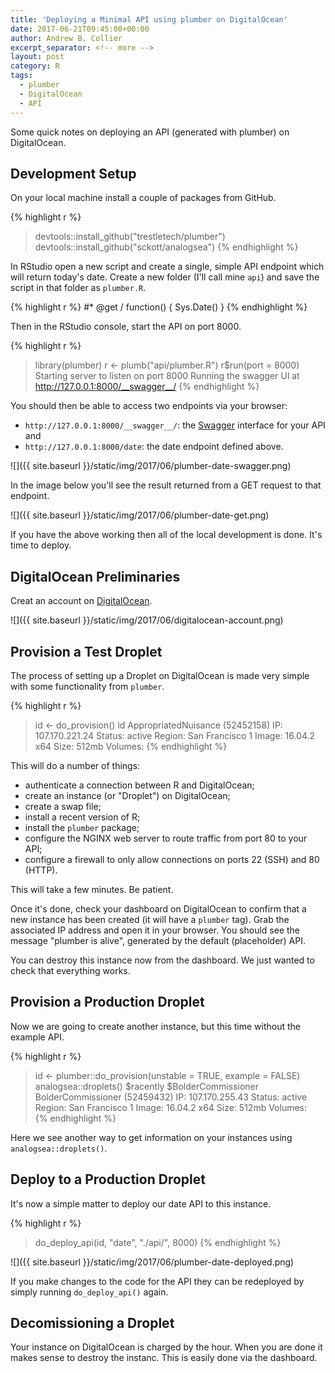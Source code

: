 ```yaml
---
title: 'Deploying a Minimal API using plumber on DigitalOcean'
date: 2017-06-21T09:45:00+00:00
author: Andrew B. Collier
excerpt_separator: <!-- more -->
layout: post
category: R
tags:
  - plumber
  - DigitalOcean
  - API
---
```


<!-- more -->

<!-- https://plumber.trestletech.com/docs/digitalocean/ -->

Some quick notes on deploying an API (generated with plumber) on DigitalOcean.

## Development Setup

On your local machine install a couple of packages from GitHub.

{% highlight r %}
> devtools::install_github("trestletech/plumber")
> devtools::install_github("sckott/analogsea")
{% endhighlight %}

In RStudio open a new script and create a single, simple API endpoint which will return today's date. Create a new folder (I'll call mine `api`) and save the script in that folder as `plumber.R`.

{% highlight r %}
#* @get /
function() {
  Sys.Date()
}
{% endhighlight %}

Then in the RStudio console, start the API on port 8000.

{% highlight r %}
> library(plumber)
> r <- plumb("api/plumber.R")
> r$run(port = 8000)
Starting server to listen on port 8000
Running the swagger UI at http://127.0.0.1:8000/__swagger__/
{% endhighlight %}

You should then be able to access two endpoints via your browser:

- `http://127.0.0.1:8000/__swagger__/`: the [Swagger](http://swagger.io/) interface for your API and
- `http://127.0.0.1:8000/date`: the date endpoint defined above.

![]({{ site.baseurl }}/static/img/2017/06/plumber-date-swagger.png)

In the image below you'll see the result returned from a GET request to that endpoint.

![]({{ site.baseurl }}/static/img/2017/06/plumber-date-get.png)

If you have the above working then all of the local development is done. It's time to deploy.

## DigitalOcean Preliminaries

Creat an account on [DigitalOcean](https://www.digitalocean.com/).

![]({{ site.baseurl }}/static/img/2017/06/digitalocean-account.png)

## Provision a Test Droplet

The process of setting up a Droplet on DigitalOcean is made very simple with some functionality from `plumber`.

{% highlight r %}
> id <- do_provision()
> id
<droplet>AppropriatedNuisance (52452158)
  IP:        107.170.221.24
  Status:    active
  Region:    San Francisco 1
  Image:     16.04.2 x64
  Size:      512mb
  Volumes:
{% endhighlight %}

This will do a number of things:

- authenticate a connection between R and DigitalOcean;
- create an instance (or "Droplet") on DigitalOcean;
- create a swap file;
- install a recent version of R;
- install the `plumber` package;
- configure the NGINX web server to route traffic from port 80 to your API;
- configure a firewall to only allow connections on ports 22 (SSH) and 80 (HTTP).

This will take a few minutes. Be patient.

Once it's done, check your dashboard on DigitalOcean to confirm that a new instance has been created (it will have a `plumber` tag). Grab the associated IP address and open it in your browser. You should see the message "plumber is alive", generated by the default (placeholder) API.

You can destroy this instance now from the dashboard. We just wanted to check that everything works.

## Provision a Production Droplet

Now we are going to create another instance, but this time without the example API.

{% highlight r %}
> id <- plumber::do_provision(unstable = TRUE, example = FALSE)
> analogsea::droplets()
$racently
$BolderCommissioner
<droplet>BolderCommissioner (52459432)
  IP:        107.170.255.43
  Status:    active
  Region:    San Francisco 1
  Image:     16.04.2 x64
  Size:      512mb
  Volumes:   
{% endhighlight %}

Here we see another way to get information on your instances using `analogsea::droplets()`.

## Deploy to a Production Droplet

It's now a simple matter to deploy our date API to this instance.

{% highlight r %}
> do_deploy_api(id, "date", "./api/", 8000)
{% endhighlight %}

![]({{ site.baseurl }}/static/img/2017/06/plumber-date-deployed.png)

If you make changes to the code for the API they can be redeployed by simply running `do_deploy_api()` again.

## Decomissioning a Droplet

Your instance on DigitalOcean is charged by the hour. When you are done it makes sense to destroy the instanc. This is easily done via the dashboard.